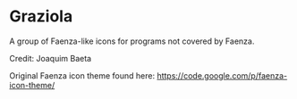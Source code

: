 Graziola
========

A group of Faenza-like icons for programs not covered by Faenza.

Credit: Joaquim Baeta

Original Faenza icon theme found here: https://code.google.com/p/faenza-icon-theme/
